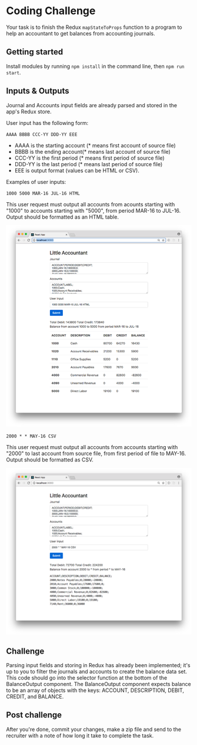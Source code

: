# Coding Challenge

Your task is to finish the Redux `mapStateToProps` function to a program to help an accountant to get balances from accounting journals.

## Getting started

Install modules by running `npm install` in the command line, then `npm run start`.

## Inputs & Outputs

Journal and Accounts input fields are already parsed and stored in the app's
Redux store.

User input has the following form:

    AAAA BBBB CCC-YY DDD-YY EEE

- AAAA is the starting account (* means first account of source file)
- BBBB is the ending account(* means last account of source file)
- CCC-YY is the first period (* means first period of source file)
- DDD-YY is the last period (* means last period of source file)
- EEE is output format (values can be HTML or CSV).

Examples of user inputs:

    1000 5000 MAR-16 JUL-16 HTML

This user request must output all accounts from acounts starting with "1000" to accounts starting with "5000", from period MAR-16 to JUL-16. Output should be formatted as an HTML table.

![1000 5000 MAR-16 JUL-16 HTML](./example-1.png)

    2000 * * MAY-16 CSV

This user request must output all accounts from accounts starting with "2000" to last account from source file, from first period of file to MAY-16. Output should be formatted as CSV.

![2000 * * MAY-16 CSV](./example-2.png)

## Challenge

Parsing input fields and storing in Redux has already been implemented; it's up to you to filter the journals and accounts to create the balance data set. This code should go into the selector function at the bottom of the BalanceOutput component. The BalanceOutput component expects balance to be an array of objects with the keys: ACCOUNT, DESCRIPTION, DEBIT, CREDIT, and BALANCE.

## Post challenge

After you're done, commit your changes, make a zip file and send to the recruiter with a note of how long it take to complete the task.
